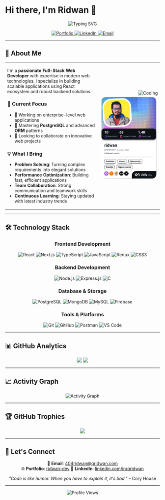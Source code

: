 # Hi there, I'm Ridwan 👋

<div align="center">
  <img src="https://readme-typing-svg.herokuapp.com?font=Fira+Code&weight=500&size=28&duration=3000&pause=1000&color=2E9EF7&center=true&vCenter=true&width=600&lines=Full-Stack+Web+Developer;React+%26+Next.js+Specialist;Backend+Architecture+Expert;Always+Learning+New+Technologies" alt="Typing SVG" />
</div>

<p align="center">
  <a href="https://ridwan-dev.web.app" target="_blank">
    <img src="https://img.shields.io/badge/Portfolio-2E9EF7?style=for-the-badge&logo=google-chrome&logoColor=white" alt="Portfolio" />
  </a>
  <a href="https://www.linkedin.com/in/qridwan/" target="_blank">
    <img src="https://img.shields.io/badge/LinkedIn-0077B5?style=for-the-badge&logo=linkedin&logoColor=white" alt="LinkedIn" />
  </a>
  <a href="mailto:404ridwan@google.com" target="_blank">
    <img src="https://img.shields.io/badge/Email-D14836?style=for-the-badge&logo=gmail&logoColor=white" alt="Email" />
  </a>
</p>

---

## 🚀 About Me

<table>
<tr>
<td width="60%">

I'm a **passionate Full-Stack Web Developer** with expertise in modern web technologies. I specialize in building scalable applications using React ecosystem and robust backend solutions.

### 🎯 Current Focus
- 🔭 Working on enterprise-level web applications
- 🌱 Mastering **PostgreSQL** and advanced **ORM** patterns
- 👯 Looking to collaborate on innovative web projects

### 💡 What I Bring
- **Problem Solving**: Turning complex requirements into elegant solutions
- **Performance Optimization**: Building fast, efficient applications
- **Team Collaboration**: Strong communication and teamwork skills
- **Continuous Learning**: Staying updated with latest industry trends

</td>
<td width="40%" align="right">

<img alt="Coding" width="280" src="https://cdn.dribbble.com/users/1162077/screenshots/3848914/programmer.gif"/>
<br/>
<a href="https://app.daily.dev/qridwan">
  <img src="./devcard.png" height="auto" width="300" alt="Ridwan's Dev Card"/>
</a>



</td>
</tr>
</table>

---

## 🛠️ Technology Stack

<div align="center">

### Frontend Development
![React](https://img.shields.io/badge/React-20232A?style=for-the-badge&logo=react&logoColor=61DAFB)
![Next.js](https://img.shields.io/badge/Next.js-000000?style=for-the-badge&logo=next.js&logoColor=white)
![TypeScript](https://img.shields.io/badge/TypeScript-007ACC?style=for-the-badge&logo=typescript&logoColor=white)
![JavaScript](https://img.shields.io/badge/JavaScript-F7DF1E?style=for-the-badge&logo=javascript&logoColor=black)
![Redux](https://img.shields.io/badge/Redux-593D88?style=for-the-badge&logo=redux&logoColor=white)
![CSS3](https://img.shields.io/badge/CSS3-1572B6?style=for-the-badge&logo=css3&logoColor=white)

### Backend Development
![Node.js](https://img.shields.io/badge/Node.js-43853D?style=for-the-badge&logo=node.js&logoColor=white)
![Express.js](https://img.shields.io/badge/Express.js-404D59?style=for-the-badge&logo=express&logoColor=white)
![C](https://img.shields.io/badge/C-00599C?style=for-the-badge&logo=c&logoColor=white)

### Database & Storage
![PostgreSQL](https://img.shields.io/badge/PostgreSQL-316192?style=for-the-badge&logo=postgresql&logoColor=white)
![MongoDB](https://img.shields.io/badge/MongoDB-4EA94B?style=for-the-badge&logo=mongodb&logoColor=white)
![MySQL](https://img.shields.io/badge/MySQL-005C84?style=for-the-badge&logo=mysql&logoColor=white)
![Firebase](https://img.shields.io/badge/Firebase-039BE5?style=for-the-badge&logo=firebase&logoColor=white)

### Tools & Platforms
![Git](https://img.shields.io/badge/Git-F05032?style=for-the-badge&logo=git&logoColor=white)
![GitHub](https://img.shields.io/badge/GitHub-100000?style=for-the-badge&logo=github&logoColor=white)
![Postman](https://img.shields.io/badge/Postman-FF6C37?style=for-the-badge&logo=postman&logoColor=white)
![VS Code](https://img.shields.io/badge/VS_Code-007ACC?style=for-the-badge&logo=visual-studio-code&logoColor=white)

</div>

---

## 📊 GitHub Analytics

<div align="center">
  <img height="180em" src="https://github-readme-stats-sigma-five.vercel.app/api?username=qridwan&show_icons=true&theme=react&include_all_commits=true&count_private=true"/>
  <img height="180em" src="https://github-readme-stats-sigma-five.vercel.app/api/top-langs/?username=qridwan&layout=compact&langs_count=8&theme=react"/>
</div>

---

## 📈 Activity Graph
<div align="center">
  <img src="https://github-readme-activity-graph.vercel.app/graph?username=qridwan&theme=react-dark&hide_border=true" alt="Activity Graph" />
</div>

---

## 🏆 GitHub Trophies
<div align="center">
 <img src="https://github-profile-trophy.screw-hand.vercel.app/?username=qridwan&theme=nord&column=7&no-frame=true&no-bg=true" />
</div>

---


## 🤝 Let's Connect

<div align="center">

📧 **Email**: [404ridwan@qridwan.com](mailto:404ridwan@google.com)  
🌐 **Portfolio**: [ridwan-dev](https://ridwan-dev.web.app/)
💼 **LinkedIn**: [linkedin.com/in/qridwan](https://www.linkedin.com/in/qridwan/)  

*"Code is like humor. When you have to explain it, it's bad."* – Cory House

</div>

---

<div align="center">
  <img src="https://komarev.com/ghpvc/?username=qridwan&label=Profile%20Views&color=0e75b6&style=flat" alt="Profile Views" />
</div>
